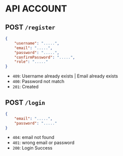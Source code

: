 # API ACCOUNT

## POST `/register`

```json
{
    "username": ".....",
    "email": ".....",
    "password": ".....",
    "confirmPassword": ".....",
    "role": "....."
}
```

- `409`: Username already exists | Email already exists
- `400`: Password not match
- `201`: Created

## POST `/login`

```json
{
    "email": ".....",
    "password": "....."
}
```

- `404`: email not found
- `401`: wrong email or password
- `200`: Login Success